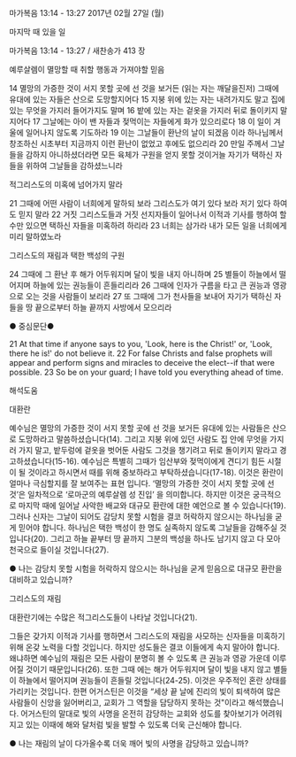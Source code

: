 마가복음 13:14 - 13:27 
2017년 02월 27일 (월)

마지막 때 있을 일 



마가복음 13:14 - 13:27 / 새찬송가 413 장


예루살렘이 멸망할 때 취할 행동과 가져야할 믿음 

14 멸망의 가증한 것이 서지 못할 곳에 선 것을 보거든 (읽는 자는 깨달을진저) 그때에 유대에 있는 자들은 산으로 도망할지어다 15 지붕 위에 있는 자는 내려가지도 말고 집에 있는 무엇을 가지러 들어가지도 말며 16 밭에 있는 자는 겉옷을 가지러 뒤로 돌이키지 말지어다 17 그날에는 아이 밴 자들과 젖먹이는 자들에게 화가 있으리로다 18 이 일이 겨울에 일어나지 않도록 기도하라 19 이는 그날들이 환난의 날이 되겠음 이라 하나님께서 창조하신 시초부터 지금까지 이런 환난이 없었고 후에도 없으리라 20 만일 주께서 그날들을 감하지 아니하셨더라면 모든 육체가 구원을 얻지 못할 것이거늘 자기가 택하신 자들을 위하여 그날들을 감하셨느니라 

적그리스도의 미혹에 넘어가지 말라 

21 그때에 어떤 사람이 너희에게 말하되 보라 그리스도가 여기 있다 보라 저기 있다 하여도 믿지 말라 22 거짓 그리스도들과 거짓 선지자들이 일어나서 이적과 기사를 행하여 할 수만 있으면 택하신 자들을 미혹하려 하리라 23 너희는 삼가라 내가 모든 일을 너희에게 미리 말하였노라 

그리스도의 재림과 택한 백성의 구원 

24 그때에 그 환난 후 해가 어두워지며 달이 빛을 내지 아니하며 25 별들이 하늘에서 떨어지며 하늘에 있는 권능들이 흔들리리라 26 그때에 인자가 구름을 타고 큰 권능과 영광으로 오는 것을 사람들이 보리라 27 또 그때에 그가 천사들을 보내어 자기가 택하신 자들을 땅 끝으로부터 하늘 끝까지 사방에서 모으리라 

● 중심문단● 

21 At that time if anyone says to you, 'Look, here is the Christ!' or, 'Look, there he is!' do not believe it. 22 For false Christs and false prophets will appear and perform signs and miracles to deceive the elect--if that were possible. 23 So be on your guard; I have told you everything ahead of time.

해석도움





대환란 

예수님은 멸망의 가증한 것이 서지 못할 곳에 선 것을 보거든 유대에 있는 사람들은 산으로 도망하라고 말씀하셨습니다(14). 그리고 지붕 위에 있던 사람도 집 안에 무엇을 가지러 가지 말고, 밭두렁에 겉옷을 벗어둔 사람도 그것을 챙기려고 뒤로 돌이키지 말라고 경고하셨습니다(15-16). 예수님은 특별히 그때가 임산부와 젖먹이에게 견디기 힘든 시절이 될 것이라고 하시면서 때를 위해 중보하라고 부탁하셨습니다(17-18). 이것은 환란이 얼마나 극심할지를 잘 보여주는 표현 입니다. ‘멸망의 가증한 것이 서지 못할 곳에 선 것’은 일차적으로 ‘로마군의 예루살렘 성 진입’ 을 의미합니다. 하지만 이것은 궁극적으로 마지막 때에 일어날 사악한 배교와 대규모 환란에 대한 예언으로 볼 수 있습니다(19). 그러나 신자는 그날이 되어도 감당치 못할 시험을 결코 허락하지 않으시는 하나님을 굳게 믿어야 합니다. 하나님은 택한 백성이 한 명도 실족하지 않도록 그날들을 감해주실 것입니다(20). 그리고 하늘 끝부터 땅 끝까지 그분의 백성을 하나도 남기지 않고 다 모아 천국으로 들이실 것입니다(27). 

● 나는 감당치 못할 시험을 허락하지 않으시는 하나님을 굳게 믿음으로 대규모 환란을 대비하고 있습니까? 


그리스도의 재림 

대환란기에는 수많은 적그리스도들이 나타날 것입니다(21).

그들은 갖가지 이적과 기사를 행하면서 그리스도의 재림을 사모하는 신자들을 미혹하기 위해 온갖 노력을 다할 것입니다. 하지만 성도들은 결코 이들에게 속지 말아야 합니다. 왜냐하면 예수님의 재림은 모든 사람이 분명히 볼 수 있도록 큰 권능과 영광 가운데 이루어질 것이기 때문입니다(26). 또한 그때 에는 해가 어두워지며 달이 빛을 내지 않고 별들이 하늘에서 떨어지며 권능들이 흔들릴 것입니다(24-25). 이것은 우주적인 혼란 상태를 가리키는 것입니다. 한편 어거스틴은 이것을 “세상 끝 날에 진리의 빛이 퇴색하여 많은 사람들이 신앙을 잃어버리고, 교회가 그 역할을 담당하지 못하는 것"이라고 해석했습니다. 어거스틴의 말대로 빛의 사명을 온전히 감당하는 교회와 성도를 찾아보기가 어려워지고 있는 이때에 해와 달처럼 빛을 발할 수 있도록 더욱 근신해야 합니다. 

● 나는 재림의 날이 다가올수록 더욱 깨어 빛의 사명을 감당하고 있습니까?